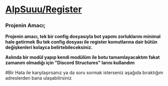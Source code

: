 # [AlpSuuu/Register](https://github.com/AlpSuuu/register/)

### Projenin Amacı;
**Projenin amacı, tek bir config dosyasıyla bot yapımı zorluklarını minimal hale getirmek**
**Bu tek config dosyası ile register komutlarına dair bütün değişkenleri kolayca belirtebileceksiniz.**

**Aslında bir modül yapıp kendi modülüm ile botu tamamlayacaktım fakat zamanım olmadığı için "Discord Structures" larını kullandım**

#Bir Hata ile karşılaşırsanız ya da soru sormak isterseniz aşağıda bıraktığım adreslerden bana ulaşabilirsiniz

